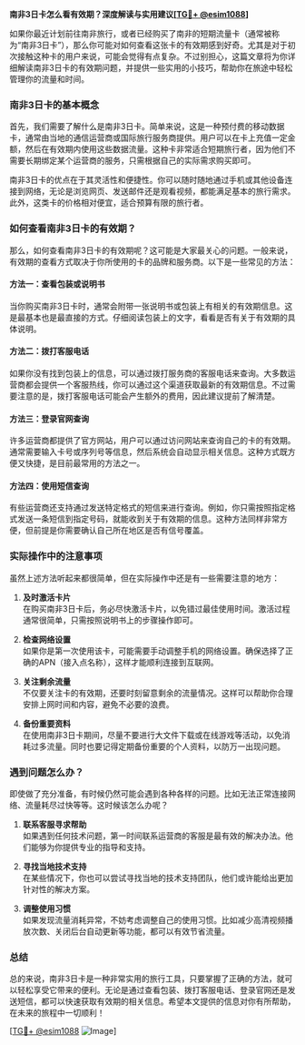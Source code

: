 **南非3日卡怎么看有效期？深度解读与实用建议[[TG💪+ @esim1088](https://t.me/s/esim1088)]**

如果你最近计划前往南非旅行，或者已经购买了南非的短期流量卡（通常被称为“南非3日卡”），那么你可能对如何查看这张卡的有效期感到好奇。尤其是对于初次接触这种卡的用户来说，可能会觉得有点复杂。不过别担心，这篇文章将为你详细解读南非3日卡的有效期问题，并提供一些实用的小技巧，帮助你在旅途中轻松管理你的流量和时间。

### 南非3日卡的基本概念

首先，我们需要了解什么是南非3日卡。简单来说，这是一种预付费的移动数据卡，通常由当地的通信运营商或国际旅行服务商提供。用户可以在卡上充值一定金额，然后在有效期内使用这些数据流量。这种卡非常适合短期旅行者，因为他们不需要长期绑定某个运营商的服务，只需根据自己的实际需求购买即可。

南非3日卡的优点在于其灵活性和便捷性。你可以随时随地通过手机或其他设备连接到网络，无论是浏览网页、发送邮件还是观看视频，都能满足基本的旅行需求。此外，这类卡的价格相对便宜，适合预算有限的旅行者。

### 如何查看南非3日卡的有效期？

那么，如何查看南非3日卡的有效期呢？这可能是大家最关心的问题。一般来说，有效期的查看方式取决于你所使用的卡的品牌和服务商。以下是一些常见的方法：

#### 方法一：查看包装或说明书

当你购买南非3日卡时，通常会附带一张说明书或包装上有相关的有效期信息。这是最基本也是最直接的方式。仔细阅读包装上的文字，看看是否有关于有效期的具体说明。

#### 方法二：拨打客服电话

如果你没有找到包装上的信息，可以通过拨打服务商的客服电话来查询。大多数运营商都会提供一个客服热线，你可以通过这个渠道获取最新的有效期信息。不过需要注意的是，拨打客服电话可能会产生额外的费用，因此建议提前了解清楚。

#### 方法三：登录官网查询

许多运营商都提供了官方网站，用户可以通过访问网站来查询自己的卡的有效期。通常需要输入卡号或序列号等信息，然后系统会自动显示相关信息。这种方式既方便又快捷，是目前最常用的方法之一。

#### 方法四：使用短信查询

有些运营商还支持通过发送特定格式的短信来进行查询。例如，你只需按照指定格式发送一条短信到指定号码，就能收到关于有效期的信息。这种方法同样非常方便，但前提是你需要确认自己所在地区是否有信号覆盖。

### 实际操作中的注意事项

虽然上述方法听起来都很简单，但在实际操作中还是有一些需要注意的地方：

1. **及时激活卡片**  
   在购买南非3日卡后，务必尽快激活卡片，以免错过最佳使用时间。激活过程通常很简单，只需按照说明书上的步骤操作即可。

2. **检查网络设置**  
   如果你是第一次使用该卡，可能需要手动调整手机的网络设置。确保选择了正确的APN（接入点名称），这样才能顺利连接到互联网。

3. **关注剩余流量**  
   不仅要关注卡的有效期，还要时刻留意剩余的流量情况。这样可以帮助你合理安排上网时间和内容，避免不必要的浪费。

4. **备份重要资料**  
   在使用南非3日卡期间，尽量不要进行大文件下载或在线游戏等活动，以免消耗过多流量。同时也要记得定期备份重要的个人资料，以防万一出现问题。

### 遇到问题怎么办？

即使做了充分准备，有时候仍然可能会遇到各种各样的问题。比如无法正常连接网络、流量耗尽过快等等。这时候该怎么办呢？

1. **联系客服寻求帮助**  
   如果遇到任何技术问题，第一时间联系运营商的客服是最有效的解决办法。他们能够为你提供专业的指导和支持。

2. **寻找当地技术支持**  
   在某些情况下，你也可以尝试寻找当地的技术支持团队，他们或许能给出更加针对性的解决方案。

3. **调整使用习惯**  
   如果发现流量消耗异常，不妨考虑调整自己的使用习惯。比如减少高清视频播放次数、关闭后台自动更新等功能，都可以有效节省流量。

### 总结

总的来说，南非3日卡是一种非常实用的旅行工具，只要掌握了正确的方法，就可以轻松享受它带来的便利。无论是通过查看包装、拨打客服电话、登录官网还是发送短信，都可以快速获取有效期的相关信息。希望本文提供的信息对你有所帮助，在未来的旅程中一切顺利！

[[TG💪+ @esim1088](https://t.me/s/esim1088) ![Image](https://i.postimg.cc/4NQfJmqS/Snipaste-2025-05-13-00-14-12.png)]